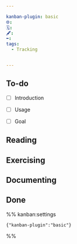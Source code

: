 ```yaml
---

kanban-plugin: basic
🌐: 
🗓️: 
🖋️: 
⬅️: 
tags:
  - Tracking


---
```


## To-do

- [ ] Introduction
- [ ] Usage
- [ ] Goal


## Reading



## Exercising

## Documenting

## Done





%% kanban:settings
```
{"kanban-plugin":"basic"}
```
%%